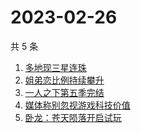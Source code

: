 # 2023-02-26

共 5 条

<!-- BEGIN -->
<!-- 最后更新时间 Sun Feb 26 2023 04:12:23 GMT+0800 (China Standard Time) -->

1. [多地现三星连珠](https://www.zhihu.com/search?q=多地现三星连珠)
1. [姐弟恋比例持续攀升](https://www.zhihu.com/search?q=姐弟恋比例持续攀升)
1. [一人之下第五季完结](https://www.zhihu.com/search?q=一人之下第五季完结)
1. [媒体称别忽视游戏科技价值](https://www.zhihu.com/search?q=媒体称别忽视游戏科技价值)
1. [卧龙：苍天陨落开启试玩](https://www.zhihu.com/search?q=卧龙：苍天陨落开启试玩)

<!-- END -->
